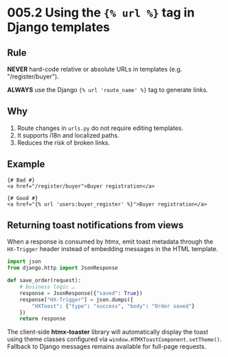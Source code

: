 # 005.2 Using the `{% url %}` tag in Django templates

## Rule

**NEVER** hard-code relative or absolute URLs in templates (e.g. "/register/buyer").

**ALWAYS** use the Django `{% url 'route_name' %}` tag to generate links.

## Why

1. Route changes in `urls.py` do not require editing templates.
2. It supports i18n and localized paths.
3. Reduces the risk of broken links.

## Example

```django
{# Bad #}
<a href="/register/buyer">Buyer registration</a>

{# Good #}
<a href="{% url 'users:buyer_register' %}">Buyer registration</a>
``` 

## Returning toast notifications from views

When a response is consumed by htmx, emit toast metadata through the `HX-Trigger` header instead of embedding messages in the HTML template.

```python
import json
from django.http import JsonResponse

def save_order(request):
    # business logic …
    response = JsonResponse({"saved": True})
    response["HX-Trigger"] = json.dumps({
        "HXToast": {"type": "success", "body": "Order saved"}
    })
    return response
```

The client-side **htmx-toaster** library will automatically display the toast using theme classes configured via
`window.HTMXToastComponent.setTheme()`. Fallback to Django messages remains available for full-page requests. 